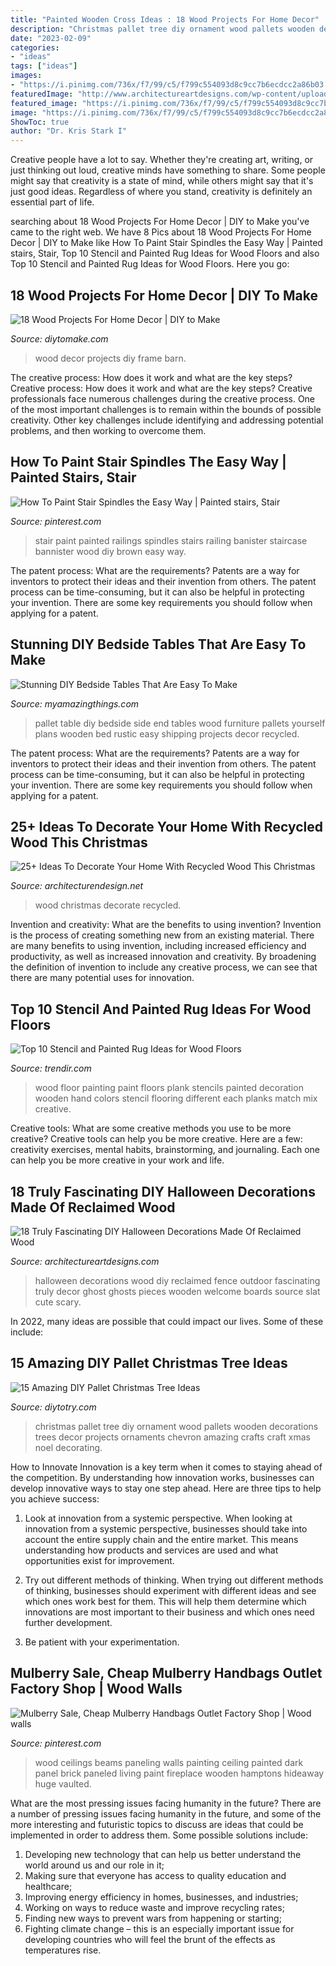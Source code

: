 ```yaml
---
title: "Painted Wooden Cross Ideas : 18 Wood Projects For Home Decor"
description: "Christmas pallet tree diy ornament wood pallets wooden decorations trees decor projects ornaments chevron amazing crafts craft xmas noel decorating"
date: "2023-02-09"
categories:
- "ideas"
tags: ["ideas"]
images:
- "https://i.pinimg.com/736x/f7/99/c5/f799c554093d8c9cc7b6ecdcc2a86b03.jpg"
featuredImage: "http://www.architectureartdesigns.com/wp-content/uploads/2016/09/9-8.jpg"
featured_image: "https://i.pinimg.com/736x/f7/99/c5/f799c554093d8c9cc7b6ecdcc2a86b03.jpg"
image: "https://i.pinimg.com/736x/f7/99/c5/f799c554093d8c9cc7b6ecdcc2a86b03.jpg"
ShowToc: true
author: "Dr. Kris Stark I"
---
```



Creative people have a lot to say. Whether they're creating art, writing, or just thinking out loud, creative minds have something to share. Some people might say that creativity is a state of mind, while others might say that it's just good ideas. Regardless of where you stand, creativity is definitely an essential part of life.

	

		
searching about 18 Wood Projects For Home Decor | DIY to Make you've came to the right web. We have 8 Pics about 18 Wood Projects For Home Decor | DIY to Make like How To Paint Stair Spindles the Easy Way | Painted stairs, Stair, Top 10 Stencil and Painted Rug Ideas for Wood Floors and also Top 10 Stencil and Painted Rug Ideas for Wood Floors. Here you go:
		
    
## 18 Wood Projects For Home Decor | DIY To Make

<img loading=lazy src="http://www.diytomake.com/wp-content/uploads/2016/03/photo-frame.jpg" onerror="this.onerror=null;this.src='https://tse3.mm.bing.net/th?id=OIP.skM4Db-v_rUKudam0xr8FgHaJ3&amp;pid=15.1';" alt="18 Wood Projects For Home Decor | DIY to Make">

_Source: diytomake.com_

>wood decor projects diy frame barn. 

	

The creative process: How does it work and what are the key steps?
Creative process: How does it work and what are the key steps?
Creative professionals face numerous challenges during the creative process. One of the most important challenges is to remain within the bounds of possible creativity. Other key challenges include identifying and addressing potential problems, and then working to overcome them.

    
## How To Paint Stair Spindles The Easy Way | Painted Stairs, Stair

<img loading=lazy src="https://i.pinimg.com/736x/f7/99/c5/f799c554093d8c9cc7b6ecdcc2a86b03.jpg" onerror="this.onerror=null;this.src='https://tse4.mm.bing.net/th?id=OIP.HLg4-4RZ-4I_HgRb4ed5JwHaJ3&amp;pid=15.1';" alt="How To Paint Stair Spindles the Easy Way | Painted stairs, Stair">

_Source: pinterest.com_

>stair paint painted railings spindles stairs railing banister staircase bannister wood diy brown easy way. 

	

The patent process: What are the requirements?
Patents are a way for inventors to protect their ideas and their invention from others. The patent process can be time-consuming, but it can also be helpful in protecting your invention. There are some key requirements you should follow when applying for a patent.

    
## Stunning DIY Bedside Tables That Are Easy To Make

<img loading=lazy src="http://myamazingthings.com/wp-content/uploads/2016/12/unique-wooden-bedside-table-idea-with-old-style-accent-table-design-and-dazzling-red-wooden-bed-design.jpg" onerror="this.onerror=null;this.src='https://tse2.mm.bing.net/th?id=OIP.4PSvlm3Qz5vGlPGjICkV0gHaLH&amp;pid=15.1';" alt="Stunning DIY Bedside Tables That Are Easy To Make">

_Source: myamazingthings.com_

>pallet table diy bedside side end tables wood furniture pallets yourself plans wooden bed rustic easy shipping projects decor recycled. 

	

The patent process: What are the requirements?
Patents are a way for inventors to protect their ideas and their invention from others. The patent process can be time-consuming, but it can also be helpful in protecting your invention. There are some key requirements you should follow when applying for a patent.

    
## 25+ Ideas To Decorate Your Home With Recycled Wood This Christmas

<img loading=lazy src="http://cdn.architecturendesign.net/wp-content/uploads/2015/12/AD-Ideas-To-Decorate-Your-Home-With-Recycled-Wood-This-20.jpg" onerror="this.onerror=null;this.src='https://tse2.mm.bing.net/th?id=OIP.3hrp131gZ6c-KCDqkj-N7wHaQi&amp;pid=15.1';" alt="25+ Ideas To Decorate Your Home With Recycled Wood This Christmas">

_Source: architecturendesign.net_

>wood christmas decorate recycled. 

	

Invention and creativity: What are the benefits to using invention?
Invention is the process of creating something new from an existing material. There are many benefits to using invention, including increased efficiency and productivity, as well as increased innovation and creativity. By broadening the definition of invention to include any creative process, we can see that there are many potential uses for innovation.

    
## Top 10 Stencil And Painted Rug Ideas For Wood Floors

<img loading=lazy src="http://cdn.trendir.com/wp-content/uploads/old/trends/assets_c/2015/08/wood-plank-floor-painting-each-plank-in-differnt-color-thumb-630xauto-55649.jpg" onerror="this.onerror=null;this.src='https://tse1.mm.bing.net/th?id=OIP.XIl2AoMcNVFPFensaPr9MAHaEJ&amp;pid=15.1';" alt="Top 10 Stencil and Painted Rug Ideas for Wood Floors">

_Source: trendir.com_

>wood floor painting paint floors plank stencils painted decoration wooden hand colors stencil flooring different each planks match mix creative. 

	

Creative tools: What are some creative methods you use to be more creative?
Creative tools can help you be more creative. Here are a few: creativity exercises, mental habits, brainstorming, and journaling. Each one can help you be more creative in your work and life.

    
## 18 Truly Fascinating DIY Halloween Decorations Made Of Reclaimed Wood

<img loading=lazy src="http://www.architectureartdesigns.com/wp-content/uploads/2016/09/9-8.jpg" onerror="this.onerror=null;this.src='https://tse4.mm.bing.net/th?id=OIP.MkHW-hO0ZQ2iNMTEMF1dVwHaNI&amp;pid=15.1';" alt="18 Truly Fascinating DIY Halloween Decorations Made Of Reclaimed Wood">

_Source: architectureartdesigns.com_

>halloween decorations wood diy reclaimed fence outdoor fascinating truly decor ghost ghosts pieces wooden welcome boards source slat cute scary. 

	

In 2022, many ideas are possible that could impact our lives. Some of these include: 

    
## 15 Amazing DIY Pallet Christmas Tree Ideas

<img loading=lazy src="http://diytotry.com/wp-content/uploads/2015/11/Chevron-Pallet-Ornament-Christmas-Tree.jpg" onerror="this.onerror=null;this.src='https://tse2.mm.bing.net/th?id=OIP.jlfrpQb1zC0laMXh-tbq-gAAAA&amp;pid=15.1';" alt="15 Amazing DIY Pallet Christmas Tree Ideas">

_Source: diytotry.com_

>christmas pallet tree diy ornament wood pallets wooden decorations trees decor projects ornaments chevron amazing crafts craft xmas noel decorating. 

	

How to Innovate
Innovation is a key term when it comes to staying ahead of the competition. By understanding how innovation works, businesses can develop innovative ways to stay one step ahead. Here are three tips to help you achieve success:
1. Look at innovation from a systemic perspective. When looking at innovation from a systemic perspective, businesses should take into account the entire supply chain and the entire market. This means understanding how products and services are used and what opportunities exist for improvement.

2. Try out different methods of thinking. When trying out different methods of thinking, businesses should experiment with different ideas and see which ones work best for them. This will help them determine which innovations are most important to their business and which ones need further development.

3. Be patient with your experimentation.

    
## Mulberry Sale, Cheap Mulberry Handbags Outlet Factory Shop | Wood Walls

<img loading=lazy src="https://i.pinimg.com/736x/32/31/8f/32318fc0b53ded505ac353b7c16665d8--painting-wood-paneling-striped-sofa.jpg" onerror="this.onerror=null;this.src='https://tse2.mm.bing.net/th?id=OIP.62Mb-cawGu76orD0i19rNgHaLH&amp;pid=15.1';" alt="Mulberry Sale, Cheap Mulberry Handbags Outlet Factory Shop | Wood walls">

_Source: pinterest.com_

>wood ceilings beams paneling walls painting ceiling painted dark panel brick paneled living paint fireplace wooden hamptons hideaway huge vaulted. 

	

What are the most pressing issues facing humanity in the future?
There are a number of pressing issues facing humanity in the future, and some of the more interesting and futuristic topics to discuss are ideas that could be implemented in order to address them. Some possible solutions include: 
1) Developing new technology that can help us better understand the world around us and our role in it; 
2) Making sure that everyone has access to quality education and healthcare; 
3) Improving energy efficiency in homes, businesses, and industries; 
4) Working on ways to reduce waste and improve recycling rates; 
5) Finding new ways to prevent wars from happening or starting; 
6) Fighting climate change – this is an especially important issue for developing countries who will feel the brunt of the effects as temperatures rise.

